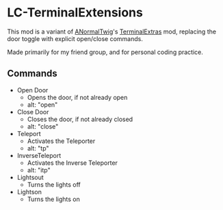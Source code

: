 # LC-TerminalExtensions
This mod is a variant of [ANormalTwig](https://thunderstore.io/c/lethal-company/p/anormaltwig/)'s [TerminalExtras](https://thunderstore.io/c/lethal-company/p/anormaltwig/TerminalExtras/) mod, replacing the door toggle with explicit open/close commands.

Made primarily for my friend group, and for personal coding practice.

## Commands
* Open Door
  * Opens the door, if not already open
  * alt: "open"
* Close Door
  * Closes the door, if not already closed
  * alt: "close"
* Teleport
  * Activates the Teleporter
  * alt: "tp"
* InverseTeleport
  * Activates the Inverse Teleporter
  * alt: "itp"
* Lightsout
  * Turns the lights off
* Lightson
  * Turns the lights on
